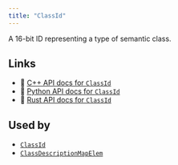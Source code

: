 ```yaml
---
title: "ClassId"
---
```


A 16-bit ID representing a type of semantic class.


## Links
 * 🌊 [C++ API docs for `ClassId`](https://ref.rerun.io/docs/cpp/stable/structrerun_1_1datatypes_1_1ClassId.html?speculative-link)
 * 🐍 [Python API docs for `ClassId`](https://ref.rerun.io/docs/python/stable/common/datatypes#rerun.datatypes.ClassId)
 * 🦀 [Rust API docs for `ClassId`](https://docs.rs/rerun/latest/rerun/datatypes/struct.ClassId.html)


## Used by

* [`ClassId`](../components/class_id.md)
* [`ClassDescriptionMapElem`](../datatypes/class_description_map_elem.md)
